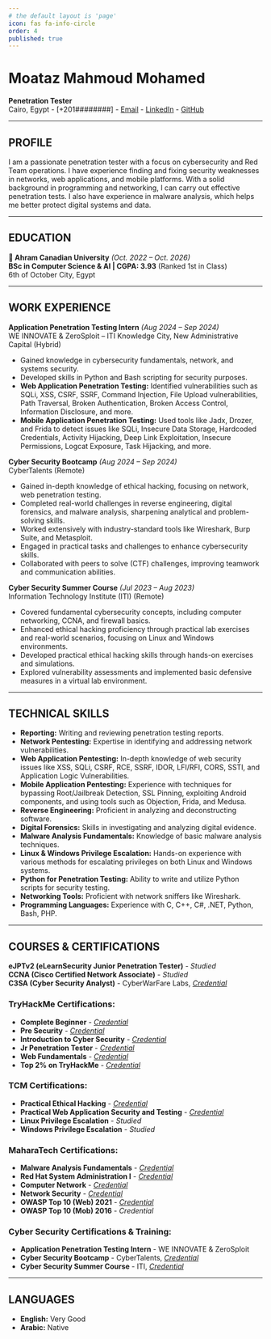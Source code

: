 ```yaml
---
# the default layout is 'page'
icon: fas fa-info-circle
order: 4
published: true
---
```


<!-- > Add Markdown syntax content to file `_tabs/about.md`{: .filepath } and it will show up on this page.
{: .prompt-tip } -->

<!-- ![Banner](v0/b/xredrag0n.appspot.com/o/0xReDrag0n-banner.jpg?alt=media&token=34522c95-7860-4db4-a342-5ede8890320e)   -->
<!-- ![Banner](https://github.com/MoatazMahmoud404/MoatazMahmoud404/blob/main/Profile.gif?raw=true) -->

# Moataz Mahmoud Mohamed
**Penetration Tester**  
Cairo, Egypt - [+201########] - [Email](mailto:Moataz404Mahmoud@gmail.com) - [LinkedIn](https://www.linkedin.com/in/0xmoataz/) - [GitHub](https://github.com/MoatazMahmoud404)

---
## <i class="fas fa-user"></i> PROFILE

I am a passionate penetration tester with a focus on cybersecurity and Red Team operations. I have experience finding and fixing security weaknesses in networks, web applications, and mobile platforms. With a solid background in programming and networking, I can carry out effective penetration tests. I also have experience in malware analysis, which helps me better protect digital systems and data.

---
## <i class="fas fa-graduation-cap"></i> EDUCATION

**🍁 Ahram Canadian University**  _(Oct. 2022 – Oct. 2026)_  
**BSc in Computer Science & AI | CGPA: 3.93** (Ranked 1st in Class)  
6th of October City, Egypt  

---
## <i class="fas fa-briefcase"></i> WORK EXPERIENCE

**Application Penetration Testing Intern**  _(Aug 2024 – Sep 2024)_  
WE INNOVATE & ZeroSploit – ITI Knowledge City, New Administrative Capital (Hybrid)  

- Gained knowledge in cybersecurity fundamentals, network, and systems security.
- Developed skills in Python and Bash scripting for security purposes.
- **Web Application Penetration Testing:** Identified vulnerabilities such as SQLi, XSS, CSRF, SSRF, Command Injection, File Upload vulnerabilities, Path Traversal, Broken Authentication, Broken Access Control, Information Disclosure, and more.
- **Mobile Application Penetration Testing:** Used tools like Jadx, Drozer, and Frida to detect issues like SQLi, Insecure Data Storage, Hardcoded Credentials, Activity Hijacking, Deep Link Exploitation, Insecure Permissions, Logcat Exposure, Task Hijacking, and more.

**Cyber Security Bootcamp**  _(Aug 2024 – Sep 2024)_  
CyberTalents (Remote)  

- Gained in-depth knowledge of ethical hacking, focusing on network, web penetration testing.
- Completed real-world challenges in reverse engineering, digital forensics, and malware analysis, sharpening analytical and problem-solving skills.
- Worked extensively with industry-standard tools like Wireshark, Burp Suite, and Metasploit.
- Engaged in practical tasks and challenges to enhance cybersecurity skills.
- Collaborated with peers to solve (CTF) challenges, improving teamwork and communication abilities.

**Cyber Security Summer Course**  _(Jul 2023 – Aug 2023)_  
Information Technology Institute (ITI) (Remote)  

- Covered fundamental cybersecurity concepts, including computer networking, CCNA, and firewall basics.
- Enhanced ethical hacking proficiency through practical lab exercises and real-world scenarios, focusing on Linux and Windows environments.
- Developed practical ethical hacking skills through hands-on exercises and simulations.
- Explored vulnerability assessments and implemented basic defensive measures in a virtual lab environment.

---
## <i class="fas fa-code"></i> TECHNICAL SKILLS

- **Reporting:** Writing and reviewing penetration testing reports.
- **Network Pentesting:** Expertise in identifying and addressing network vulnerabilities.
- **Web Application Pentesting:** In-depth knowledge of web security issues like XSS, SQLi, CSRF, RCE, SSRF, IDOR, LFI/RFI, CORS, SSTI, and Application Logic Vulnerabilities.
- **Mobile Application Pentesting:** Experience with techniques for bypassing Root/Jailbreak Detection, SSL Pinning, exploiting Android components, and using tools such as Objection, Frida, and Medusa.
- **Reverse Engineering:** Proficient in analyzing and deconstructing software.
- **Digital Forensics:** Skills in investigating and analyzing digital evidence.
- **Malware Analysis Fundamentals:** Knowledge of basic malware analysis techniques.
- **Linux & Windows Privilege Escalation:** Hands-on experience with various methods for escalating privileges on both Linux and Windows systems.
- **Python for Penetration Testing:** Ability to write and utilize Python scripts for security testing.
- **Networking Tools:** Proficient with network sniffers like Wireshark.
- **Programming Languages:** Experience with C, C++, C#, .NET, Python, Bash, PHP.

---
## <i class="fa-solid fa-stamp"></i> COURSES & CERTIFICATIONS

**eJPTv2 (eLearnSecurity Junior Penetration Tester)** - _Studied_  
**CCNA (Cisco Certified Network Associate)** - _Studied_  
**C3SA (Cyber Security Analyst)** - CyberWarFare Labs, [_Credential_](https://drive.google.com/file/d/1Z3AhhUvYYRdGZanQRsP2XYQG87DJ72j2/view?usp=sharing)

### TryHackMe Certifications:
- **Complete Beginner** - [_Credential_](https://tryhackme-certificates.s3-eu-west-1.amazonaws.com/THM-6VMIOCXKQA.png)
- **Pre Security** - [_Credential_](https://tryhackme-certificates.s3-eu-west-1.amazonaws.com/THM-F5KXYISZUL.png)
- **Introduction to Cyber Security** - [_Credential_](https://tryhackme-certificates.s3-eu-west-1.amazonaws.com/THM-EPRKVCEJER.png)
- **Jr Penetration Tester** - [_Credential_](https://tryhackme-certificates.s3-eu-west-1.amazonaws.com/THM-P9PJSPXWLH.png)
- **Web Fundamentals** - [_Credential_](https://tryhackme-certificates.s3-eu-west-1.amazonaws.com/THM-MXDTCBJWXK.png)
- **Top 2% on TryHackMe** - [_Credential_](https://tryhackme.com/p/0xReDrag0n)

### TCM Certifications:
- **Practical Ethical Hacking** - [_Credential_](https://drive.google.com/file/d/1UBQAOwK7psuBVTgkyws41ognAoqrN6-2/view?usp=drive_link)
- **Practical Web Application Security and Testing** - [_Credential_](https://drive.google.com/file/d/1dBYS3IPKe4qp9fZGw_yG9PjA-pP3h3Co/view?usp=drive_link)
- **Linux Privilege Escalation** - _Studied_  
- **Windows Privilege Escalation** - _Studied_

### MaharaTech Certifications:
- **Malware Analysis Fundamentals** - [_Credential_](https://maharatech.gov.eg/mod/customcert/verify_certificate.php?contextid=1&code=KUnZvB4vjw&lang=en)
- **Red Hat System Administration I** - [_Credential_](https://maharatech.gov.eg/mod/customcert/verify_certificate.php?contextid=1&code=dsQoYMnlOD&lang=en)
- **Computer Network** - [_Credential_](https://maharatech.gov.eg/mod/customcert/verify_certificate.php?contextid=1&code=QkfOsqDEQb&lang=en)
- **Network Security** - [_Credential_](https://maharatech.gov.eg/mod/customcert/verify_certificate.php?contextid=1&code=F4Rc6M4Oax&lang=en)
- **OWASP Top 10 (Web) 2021** - [_Credential_](https://maharatech.gov.eg/mod/customcert/verify_certificate.php?contextid=1&code=7nHstz1h5d&lang=en)
- **OWASP Top 10 (Mob) 2016** - _Credential_

### Cyber Security Certifications & Training:
- **Application Penetration Testing Intern** - WE INNOVATE & ZeroSploit  
- **Cyber Security Bootcamp** - CyberTalents, [_Credential_](https://drive.google.com/file/d/1MVjfiCghwV4vse4hkgrybKNB5lSJybXo/view?usp=drive_link)
- **Cyber Security Summer Course** - ITI, [_Credential_](https://drive.google.com/file/d/1zpJmbvz5IQ7FKTdIc4JyPWMPMQlncmZO/view?usp=drive_link)

---
## <i class="fas fa-language"></i> LANGUAGES

- **English:** Very Good  
- **Arabic:** Native
